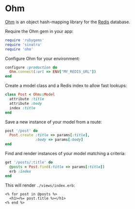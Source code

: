 # Ohm

[Ohm](http://ohm.keyvalue.org/) is an object hash-mapping library for
the [Redis](http://redis.io/) database.

Require the Ohm gem in your app:

```ruby
require 'rubygems'
require 'sinatra'
require 'ohm'
```

Configure Ohm for your environment:

```ruby
configure :production do
  Ohm.connect(:url => ENV["MY_REDIS_URL"])
end
```

Create a model class and a Redis index to allow fast lookups:

```ruby
class Post < Ohm::Model
  attribute :title
  attribute :body
  index :title
end
```

Save a new instance of your model from a route:

```ruby
post '/post' do
  Post.create :title => params[:title],
              :body => params[:body]
end
```

Find and render instances of your model matching a criteria:

```ruby
get '/posts/:title' do
  @posts = Post.find(:title => params[:title])
  erb :index
end
```

This will render `./views/index.erb`:

```erb
<% for post in @posts %>
  <h1><%= post.title %></h1>
<% end %>
```
